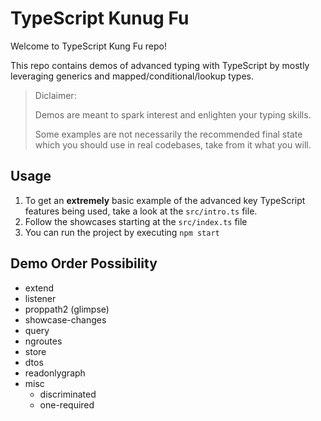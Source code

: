 # TypeScript Kunug Fu

Welcome to TypeScript Kung Fu repo!

This repo contains demos of advanced typing with TypeScript by mostly leveraging generics and mapped/conditional/lookup types.

> Diclaimer: 
>
> Demos are meant to spark interest and enlighten your typing skills.
>
> Some examples are not necessarily the recommended final state which you should use in real codebases, take from it what you will.

## Usage

1. To get an **extremely** basic example of the advanced key TypeScript features being used, take a look at the `src/intro.ts` file.
1. Follow the showcases starting at the `src/index.ts` file
1. You can run the project by executing `npm start`

## Demo Order Possibility

- extend
- listener
- proppath2 (glimpse)
- showcase-changes
- query
- ngroutes
- store
- dtos
- readonlygraph
- misc
    - discriminated
    - one-required
